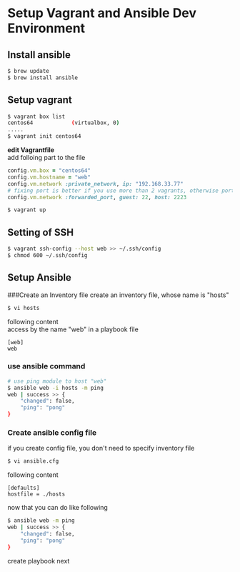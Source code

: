 # Setup Vagrant and Ansible Dev Environment 

## Install ansible
```sh
$ brew update  
$ brew install ansible  
```
## Setup vagrant 
```sh
$ vagrant box list  
centos64            (virtualbox, 0)  
.....  
$ vagrant init centos64  
```
**edit Vagrantfile**  
add folloing part to the file  
```ruby
config.vm.box = "centos64"
config.vm.hostname = "web"
config.vm.network :private_network, ip: "192.168.33.77"
# fixing port is better if you use more than 2 vagrants, otherwise port number can be changed automatically. 
config.vm.network :forwarded_port, guest: 22, host: 2223
```
```sh
$ vagrant up  
```
## Setting of SSH
```sh
$ vagrant ssh-config --host web >> ~/.ssh/config  
$ chmod 600 ~/.ssh/config
```

## Setup Ansible
###Create an Inventory file
create an inventory file, whose name is "hosts"  
```sh
$ vi hosts
```
following content  
access by the name "web" in a playbook file 
```
[web]
web
```
### use ansible command 
```sh
# use ping module to host "web"
$ ansible web -i hosts -m ping
web | success >> {
    "changed": false,
    "ping": "pong"
}
```
### Create ansible config file
if you create config file, you don't need to specify inventory file
```sh
$ vi ansible.cfg
```
following content 
```
[defaults]
hostfile = ./hosts
```
now that you can do like following
```sh
$ ansible web -m ping
web | success >> {
    "changed": false,
    "ping": "pong"
}
```
create playbook next  
